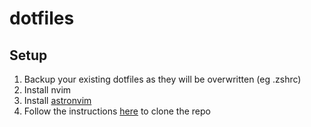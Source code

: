 # dotfiles

## Setup
1. Backup your existing dotfiles as they will be overwritten (eg .zshrc)
2. Install nvim
3. Install [astronvim](https://astronvim.github.io/)
4. Follow the instructions [here](https://www.atlassian.com/git/tutorials/dotfiles) to clone the repo
